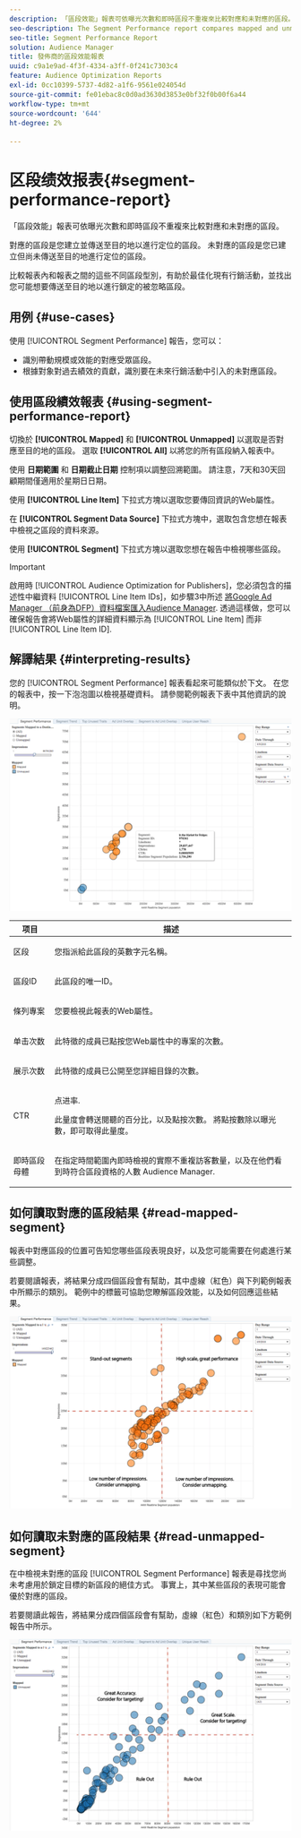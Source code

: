 ```yaml
---
description: 「區段效能」報表可依曝光次數和即時區段不重複來比較對應和未對應的區段。 對應的區段是您建立並傳送至目的地以進行定位的區段。 未對應的區段是您已建立但尚未傳送至目的地進行定位的區段。 比較報表內和報表之間的這些不同區段型別，有助於最佳化現有行銷活動，並找出您可能想要傳送至目的地以進行鎖定的被忽略區段。
seo-description: The Segment Performance report compares mapped and unmapped segments by impressions and Real-Time Segment Uniques. A mapped segment is a segment you create and send to a destination for targeting. An unmapped segment is a segment that you've created but have not sent to a destination for targeting. Comparing these different segment types within and between reports helps you optimize existing campaigns and find overlooked segments that you may want to send to a destination for targeting.
seo-title: Segment Performance Report
solution: Audience Manager
title: 發佈商的區段效能報表
uuid: c9a1e9ad-4f3f-4334-a3ff-0f241c7303c4
feature: Audience Optimization Reports
exl-id: 0cc10399-5737-4d82-a1f6-9561e024054d
source-git-commit: fe01ebac8c0d0ad3630d3853e0bf32f0b00f6a44
workflow-type: tm+mt
source-wordcount: '644'
ht-degree: 2%

---
```


# 区段绩效报表{#segment-performance-report}

「區段效能」報表可依曝光次數和即時區段不重複來比較對應和未對應的區段。

對應的區段是您建立並傳送至目的地以進行定位的區段。 未對應的區段是您已建立但尚未傳送至目的地進行定位的區段。

比較報表內和報表之間的這些不同區段型別，有助於最佳化現有行銷活動，並找出您可能想要傳送至目的地以進行鎖定的被忽略區段。

## 用例 {#use-cases}

使用 [!UICONTROL Segment Performance] 報告，您可以：

* 識別帶動規模或效能的對應受眾區段。
* 根據對象對過去績效的貢獻，識別要在未來行銷活動中引入的未對應區段。

## 使用區段績效報表 {#using-segment-performance-report}

切換於 **[!UICONTROL Mapped]** 和 **[!UICONTROL Unmapped]** 以選取是否對應至目的地的區段。 選取 **[!UICONTROL All]** 以將您的所有區段納入報表中。

使用 **日期範圍** 和 **日期截止日期** 控制項以調整回溯範圍。 請注意，7天和30天回顧期間僅適用於星期日日期。

使用 **[!UICONTROL Line Item]** 下拉式方塊以選取您要傳回資訊的Web屬性。

在 **[!UICONTROL Segment Data Source]** 下拉式方塊中，選取包含您想在報表中檢視之區段的資料來源。

使用 **[!UICONTROL Segment]** 下拉式方塊以選取您想在報告中檢視哪些區段。

>[!IMPORTANT]
>
>啟用時 [!UICONTROL Audience Optimization for Publishers]，您必須包含的描述性中繼資料 [!UICONTROL Line Item IDs]，如步驟3中所述 [將Google Ad Manager （前身為DFP）資料檔案匯入Audience Manager](../../../reporting/audience-optimization-reports/aor-publishers/import-dfp.md). 透過這樣做，您可以確保報告會將Web屬性的詳細資料顯示為 [!UICONTROL Line Item] 而非 [!UICONTROL Line Item ID].

## 解譯結果 {#interpreting-results}

您的 [!UICONTROL Segment Performance] 報表看起來可能類似於下文。 在您的報表中，按一下泡泡圖以檢視基礎資料。 請參閱範例報表下表中其他資訊的說明。

![](assets/publisher_segment_performance.png)

<table id="table_AFE2540583C34835B04584693ADFD26A"> 
 <thead> 
  <tr> 
   <th colname="col1" class="entry"> 项目 </th> 
   <th colname="col2" class="entry"> 描述 </th> 
  </tr>
 </thead>
 <tbody> 
  <tr> 
   <td colname="col1"> <p>区段 </p> </td> 
   <td colname="col2"> <p>您指派給此區段的英數字元名稱。 </p> </td> 
  </tr> 
  <tr> 
   <td colname="col1"> <p>區段ID </p> </td> 
   <td colname="col2"> <p>此區段的唯一ID。 </p> </td> 
  </tr> 
  <tr> 
   <td colname="col1"> <p>條列專案 </p> </td> 
   <td colname="col2"> <p>您要檢視此報表的Web屬性。 </p> </td> 
  </tr> 
  <tr> 
   <td colname="col1"> <p>单击次数 </p> </td> 
   <td colname="col2"> <p>此特徵的成員已點按您Web屬性中的專案的次數。 </p> </td> 
  </tr> 
  <tr> 
   <td colname="col1"> <p>展示次数 </p> </td> 
   <td colname="col2"> <p>此特徵的成員已公開至您詳細目錄的次數。 </p> </td> 
  </tr> 
  <tr> 
   <td colname="col1"> <p>CTR </p> </td> 
   <td colname="col2"> <p>点进率. </p> <p>此量度會轉送閱聽的百分比，以及點按次數。 將點按數除以曝光數，即可取得此量度。 </p> </td> 
  </tr> 
  <tr> 
   <td colname="col1"> <p>即時區段母體 </p> </td> 
   <td colname="col2"> <p>在指定時間範圍內即時檢視的實際不重複訪客數量，以及在他們看到時符合區段資格的人數 <span class="keyword"> Audience Manager</span>. </p> </td> 
  </tr> 
 </tbody> 
</table>

## 如何讀取對應的區段結果 {#read-mapped-segment}

報表中對應區段的位置可告知您哪些區段表現良好，以及您可能需要在何處進行某些調整。

若要閱讀報表，將結果分成四個區段會有幫助，其中虛線（紅色）與下列範例報表中所顯示的類別。 範例中的標籤可協助您瞭解區段效能，以及如何回應這些結果。

![](assets/publisher_segment_performance_mapped.png)

## 如何讀取未對應的區段結果 {#read-unmapped-segment}

在中檢視未對應的區段 [!UICONTROL Segment Performance] 報表是尋找您尚未考慮用於鎖定目標的新區段的絕佳方式。 事實上，其中某些區段的表現可能會優於對應的區段。

若要閱讀此報告，將結果分成四個區段會有幫助，虛線（紅色）和類別如下方範例報告中所示。

![](assets/publisher_segment_performance_unmapped.png)
